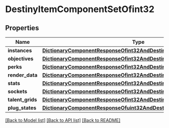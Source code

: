 # DestinyItemComponentSetOfint32

## Properties
Name | Type | Description | Notes
------------ | ------------- | ------------- | -------------
**instances** | [**DictionaryComponentResponseOfint32AndDestinyItemInstanceComponent**](DictionaryComponentResponseOfint32AndDestinyItemInstanceComponent.md) |  | [optional] 
**objectives** | [**DictionaryComponentResponseOfint32AndDestinyItemObjectivesComponent**](DictionaryComponentResponseOfint32AndDestinyItemObjectivesComponent.md) |  | [optional] 
**perks** | [**DictionaryComponentResponseOfint32AndDestinyItemPerksComponent**](DictionaryComponentResponseOfint32AndDestinyItemPerksComponent.md) |  | [optional] 
**render_data** | [**DictionaryComponentResponseOfint32AndDestinyItemRenderComponent**](DictionaryComponentResponseOfint32AndDestinyItemRenderComponent.md) |  | [optional] 
**stats** | [**DictionaryComponentResponseOfint32AndDestinyItemStatsComponent**](DictionaryComponentResponseOfint32AndDestinyItemStatsComponent.md) |  | [optional] 
**sockets** | [**DictionaryComponentResponseOfint32AndDestinyItemSocketsComponent**](DictionaryComponentResponseOfint32AndDestinyItemSocketsComponent.md) |  | [optional] 
**talent_grids** | [**DictionaryComponentResponseOfint32AndDestinyItemTalentGridComponent**](DictionaryComponentResponseOfint32AndDestinyItemTalentGridComponent.md) |  | [optional] 
**plug_states** | [**DictionaryComponentResponseOfuint32AndDestinyItemPlugComponent**](DictionaryComponentResponseOfuint32AndDestinyItemPlugComponent.md) |  | [optional] 

[[Back to Model list]](../README.md#documentation-for-models) [[Back to API list]](../README.md#documentation-for-api-endpoints) [[Back to README]](../README.md)


